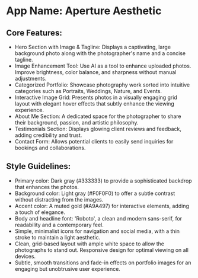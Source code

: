 # **App Name**: Aperture Aesthetic

## Core Features:

- Hero Section with Image & Tagline: Displays a captivating, large background photo along with the photographer's name and a concise tagline.
- Image Enhancement Tool: Use AI as a tool to enhance uploaded photos. Improve brightness, color balance, and sharpness without manual adjustments.
- Categorized Portfolio: Showcase photography work sorted into intuitive categories such as Portraits, Weddings, Nature, and Events.
- Interactive Image Grid: Presents photos in a visually engaging grid layout with elegant hover effects that subtly enhance the viewing experience.
- About Me Section: A dedicated space for the photographer to share their background, passion, and artistic philosophy.
- Testimonials Section: Displays glowing client reviews and feedback, adding credibility and trust.
- Contact Form: Allows potential clients to easily send inquiries for bookings and collaborations.

## Style Guidelines:

- Primary color: Dark gray (#333333) to provide a sophisticated backdrop that enhances the photos.
- Background color: Light gray (#F0F0F0) to offer a subtle contrast without distracting from the images.
- Accent color: A muted gold (#A9A497) for interactive elements, adding a touch of elegance.
- Body and headline font: 'Roboto', a clean and modern sans-serif, for readability and a contemporary feel.
- Simple, minimalist icons for navigation and social media, with a thin stroke to maintain a light aesthetic.
- Clean, grid-based layout with ample white space to allow the photographs to stand out. Responsive design for optimal viewing on all devices.
- Subtle, smooth transitions and fade-in effects on portfolio images for an engaging but unobtrusive user experience.